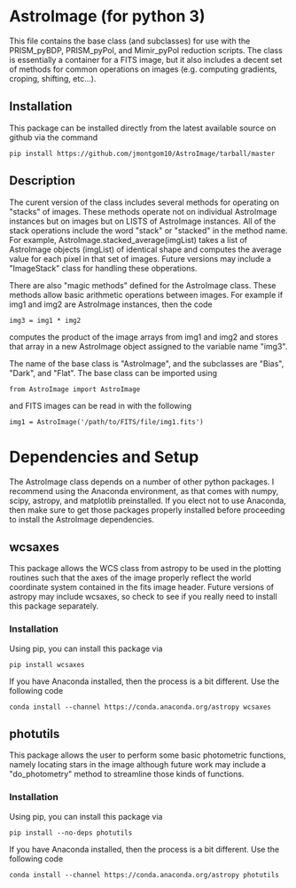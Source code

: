 # AstroImage (for python 3)

This file contains the base class (and subclasses)  for use with the
PRISM_pyBDP, PRISM_pyPol, and Mimir_pyPol reduction scripts. The class is
essentially a container for a FITS image, but it also includes a decent set of
methods for common operations on images (e.g. computing gradients, croping,
shifting, etc...).

## Installation

This package can be installed directly from the latest available source on
github via the command

```
pip install https://github.com/jmontgom10/AstroImage/tarball/master
```

## Description

The curent version of the class includes several methods for operating on
"stacks" of images. These methods operate not on individual AstroImage instances
but on images but on LISTS of AstroImage instances. All of the stack operations
include the word "stack" or "stacked" in the method name. For example,
AstroImage.stacked_average(imgList) takes a list of AstroImage objects (imgList)
of identical shape and computes the average value for each pixel in that set of
images. Future versions may include a "ImageStack" class for handling these
obperations.

There are also "magic methods" defined for the AstroImage class. These methods
allow basic arithmetic operations between images. For example if img1 and img2
are AstroImage instances, then the code

```
img3 = img1 * img2
```

computes the product of the image arrays from img1 and img2 and stores that
array in a new AstroImage object assigned to the variable name "img3".

The name of the base class is "AstroImage", and the subclasses are "Bias",
"Dark", and "Flat". The base class can be imported using

```
from AstroImage import AstroImage
```

and FITS images can be read in with the following

```
img1 = AstroImage('/path/to/FITS/file/img1.fits')
```

# Dependencies and Setup

The AstroImage class depends on a number of other python packages. I recommend
using the Anaconda environment, as that comes with numpy, scipy, astropy, and matplotlib
preinstalled. If you elect not to use Anaconda, then make sure to get those
packages properly installed before proceeding to install the AstroImage
dependencies.

## wcsaxes

This package allows the WCS class from astropy to be used in the plotting
routines such that the axes of the image properly reflect the world coordinate
system contained in the fits image header. Future versions of astropy may
include wcsaxes, so check to see if you really need to install this package
separately.

### Installation

Using pip, you can install this package via

```
pip install wcsaxes
```

If you have Anaconda installed, then the process is a bit different. Use the
following code

```
conda install --channel https://conda.anaconda.org/astropy wcsaxes
```

## photutils

 This package allows the user to perform some basic photometric functions,
 namely locating stars in the image although future work may include a
 "do_photometry" method to streamline those kinds of functions.

### Installation

Using pip, you can install this package via

```
pip install --no-deps photutils
```

If you have Anaconda installed, then the process is a bit different. Use the
following code

```
conda install --channel https://conda.anaconda.org/astropy photutils
```
